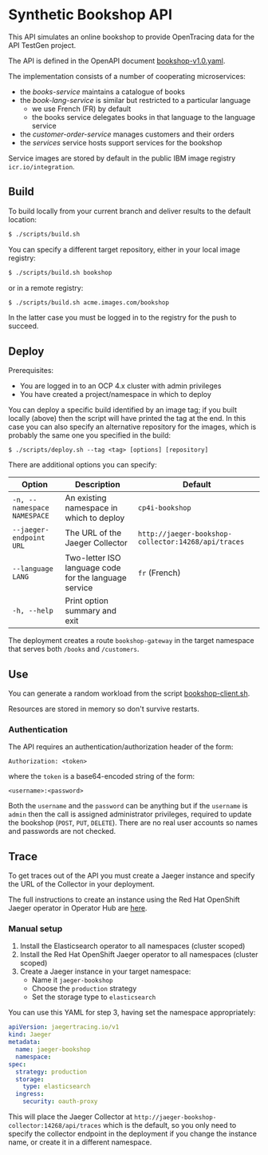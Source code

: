 # Synthetic Bookshop API

This API simulates an online bookshop to provide OpenTracing data for the API TestGen project.

The API is defined in the OpenAPI document [bookshop-v1.0.yaml](./bookshop-v1.0.yaml).

The implementation consists of a number of cooperating microservices:

- the _books-service_ maintains a catalogue of books
- the _book-lang-service_ is similar but restricted to a particular language
  - we use French (FR) by default
  - the books service delegates books in that language to the language service
- the _customer-order-service_ manages customers and their orders
- the _services_ service hosts support services for the bookshop

Service images are stored by default in the public IBM image registry `icr.io/integration`.

## Build

To build locally from your current branch and deliver results to the default location:

```sh
$ ./scripts/build.sh
```

You can specify a different target repository, either in your local image registry:

```sh
$ ./scripts/build.sh bookshop
```

or in a remote registry:

```sh
$ ./scripts/build.sh acme.images.com/bookshop
```

In the latter case you must be logged in to the registry for the push to succeed.

## Deploy

Prerequisites:

- You are logged in to an OCP 4.x cluster with admin privileges
- You have created a project/namespace in which to deploy

You can deploy a specific build identified by an image tag; if you built locally (above) then the script will have printed the tag at the end. In this case you can also specify an alternative repository for the images, which is probably the same one you specified in the build:

```
$ ./scripts/deploy.sh --tag <tag> [options] [repository]
```

There are additional options you can specify:

| Option                      | Description                                           | Default                                             |
| --------------------------- | ----------------------------------------------------- | --------------------------------------------------- |
| `-n, --namespace NAMESPACE` | An existing namespace in which to deploy              | `cp4i-bookshop`                                     |
| `--jaeger-endpoint URL`     | The URL of the Jaeger Collector                       | `http://jaeger-bookshop-collector:14268/api/traces` |
| `--language LANG`           | Two-letter ISO language code for the language service | `fr` (French)                                       |
| `-h, --help`                | Print option summary and exit                         |                                                     |

The deployment creates a route `bookshop-gateway` in the target namespace that serves both `/books` and `/customers`.

## Use

You can generate a random workload from the script [bookshop-client.sh](./../client/python/client/bookshop_client.py).

Resources are stored in memory so don't survive restarts.

### Authentication

The API requires an authentication/authorization header of the form:

```
Authorization: <token>
```

where the `token` is a base64-encoded string of the form:

```
<username>:<password>
```

Both the `username` and the `password` can be anything but if the `username` is `admin` then the call is assigned administrator privileges, required to update the bookshop (`POST`, `PUT`, `DELETE`). There are no real user accounts so names and passwords are not checked.

## Trace

To get traces out of the API you must create a Jaeger instance and specify the URL of the Collector in your deployment.

The full instructions to create an instance using the Red Hat OpenShift Jaeger operator in Operator Hub are [here](https://docs.openshift.com/container-platform/4.6/jaeger/jaeger_install/rhbjaeger-installation.html).

### Manual setup

1. Install the Elasticsearch operator to all namespaces (cluster scoped)
2. Install the Red Hat OpenShift Jaeger operator to all namespaces (cluster scoped)
3. Create a Jaeger instance in your target namespace:
   - Name it `jaeger-bookshop`
   - Choose the `production` strategy
   - Set the storage type to `elasticsearch`

You can use this YAML for step 3, having set the namespace appropriately:

```yaml
apiVersion: jaegertracing.io/v1
kind: Jaeger
metadata:
  name: jaeger-bookshop
  namespace:
spec:
  strategy: production
  storage:
    type: elasticsearch
  ingress:
    security: oauth-proxy
```

This will place the Jaeger Collector at `http://jaeger-bookshop-collector:14268/api/traces` which is the default, so you only need to specify the collector endpoint in the deployment if you change the instance name, or create it in a different namespace.
